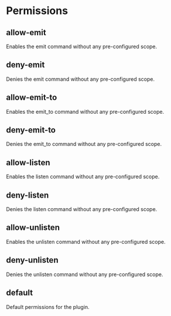 # Permissions

## allow-emit

Enables the emit command without any pre-configured scope.

## deny-emit

Denies the emit command without any pre-configured scope.

## allow-emit-to

Enables the emit_to command without any pre-configured scope.

## deny-emit-to

Denies the emit_to command without any pre-configured scope.

## allow-listen

Enables the listen command without any pre-configured scope.

## deny-listen

Denies the listen command without any pre-configured scope.

## allow-unlisten

Enables the unlisten command without any pre-configured scope.

## deny-unlisten

Denies the unlisten command without any pre-configured scope.

## default

Default permissions for the plugin.

